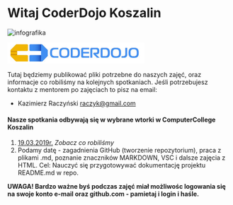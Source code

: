 # Witaj CoderDojo Koszalin
![infografika](https://img.shields.io/static/v1.svg?label=CoderDojo&message=Koszalin&color=blue?style=plastic?link=https://github.com/coderdojokoszalin)

![logo1](https://github.com/coderdojokoszalin/meet/blob/master/images/cd_logo.png)

Tutaj będziemy publikować pliki potrzebne do naszych zajęć, oraz informacje co robiliśmy na kolejnych spotkaniach.
Jeśli potrzebujesz kontaktu z mentorem po zajęciach to pisz na email: 
- Kazimierz Raczyński <raczyk@gmail.com>

#### Nasze spotkania odbywają się w wybrane wtorki w ComputerCollege Koszalin
1. [19.03.2019r.](https://github.com/coderdojokoszalin/meet/blob/master/19_03_2019.md) _Zobacz co robiliśmy_
2. Podamy datę - zagadnienia GitHub (tworzenie repozytorium), praca z plikami .md, poznanie znaczników MARKDOWN, VSC i dalsze zajęcia z HTML. Cel: Nauczyć się przygotowywać dokumentację projektu README.md w repo.

**UWAGA! Bardzo ważne byś podczas zajęć miał możliwośc logowania się na swoje konto e-mail oraz github.com - pamietaj i login i haśle.**
